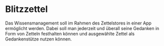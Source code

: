 # Blitzzettel
Das Wissensmanagement soll im Rahmen des Zettelstores in einer App ermöglicht werden. Dabei soll man
jederzeit und überall seine Gedanken in Form von Zetteln festhalten können und ausgewählte 
Zettel als Gedankenstütze nutzen können.
